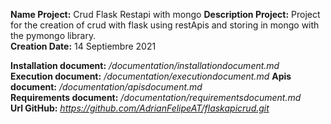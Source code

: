 **Name Project:** Crud Flask Restapi with mongo
**Description Project:** Project for the creation of crud with flask using restApis and storing in mongo with the pymongo library.  
**Creation Date:** 14 Septiembre 2021

**Installation document:** */documentation/installationdocument.md*  
**Execution document:** */documentation/executiondocument.md*
**Apis document:** */documentation/apisdocument.md*  
**Requirements document:** */documentation/requirementsdocument.md*  
**Url GitHub:** *https://github.com/AdrianFelipeAT/flaskapicrud.git*